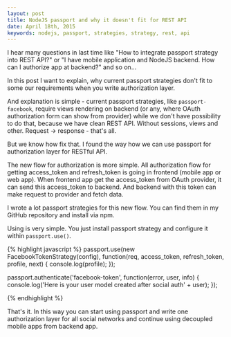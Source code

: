 ```yaml
---
layout: post
title: NodeJS passport and why it doesn't fit for REST API
date: April 18th, 2015
keywords: nodejs, passport, strategies, strategy, rest, api
---
```


I hear many questions in last time like "How to integrate passport strategy into REST API?" or "I have mobile application and NodeJS backend. How can I authorize app at backend?" and so on...

In this post I want to explain, why current passport strategies don't fit to some our requirements when you write authorization layer.

And explanation is simple - current passport strategies, like `passport-facebook`, require views rendering on backend (or any, where OAuth authorization form can show from provider) while we don't have possibility to do that, because we have clean REST API. Without sessions, views and other. Request -> response - that's all.

But we know how fix that. I found the way how we can use passport for authorization layer for RESTful API.

<!--MORE-->

The new flow for authorization is more simple. All authorization flow for getting access_token and refresh_token is going in frontend (mobile app or web app). When frontend app get the access_token from OAuth provider, it can send this access_token to backend. And backend with this token can make request to provider and fetch data.

I wrote a lot passport strategies for this new flow. You can find them in my GitHub repository and install via npm.

Using is very simple. You just install passport strategy and configure it within `passport.use()`.

{% highlight javascript %}
passport.use(new FacebookTokenStrategy(config), function(req, access_token, refresh_token, profile, next) {
    console.log(profile);
});

passport.authenticate('facebook-token', function(error, user, info) {
    console.log('Here is your user model created after social auth' + user);
});

{% endhighlight %}

That's it. In this way you can start using passport and write one authorization layer for all social networks and continue using decoupled mobile apps from backend app.
